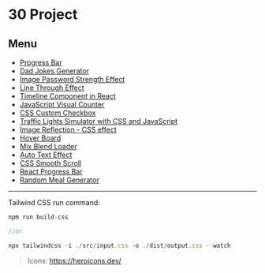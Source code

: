 # 30 Project

## Menu

- [Progress Bar](./public/01-progress-bar)
- [Dad Jokes Generator](./public/02-joke)
- [Image Password Strength Effect](./public/03-img-effect)
- [Line Through Effect](./public/04-line-through)
- [Timeline Component in React](./public/05-timeline-component)
- [JavaScript Visual Counter](./public/06-js-visual-counter)
- [CSS Custom Checkbox](./public/07-checkbox)
- [Traffic Lights Simulator with CSS and JavaScript](./public/08-traffic-lights)
- [Image Reflection - CSS effect](./public/09-image-reflection)
- [Hover Board](./public/10-hover-board)
- [Mix Blend Loader](./public/11-mix-blend)
- [Auto Text Effect](./public/12-auto-text)
- [CSS Smooth Scroll](./public/13-smooth-scroll)
- [React Progress Bar](./public/14-react-progress-bar)
- [Random Meal Generator](./public/15-random-meal-generator)

---

Tailwind CSS run command:

```javascript
npm run build-css

//or

npx tailwindcss -i ./src/input.css -o ./dist/output.css --watch
```

> Icons: https://heroicons.dev/
